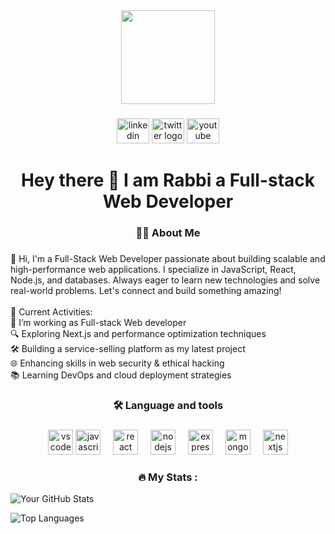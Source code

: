 <div align="center">
  <img height="150" src="https://i.ibb.co.com/HT6H7jtQ/52860452-6dd0-409c-8180-2616393ea158.jpg"  />
</div>

###


<div align="center">
  <img src="https://raw.githubusercontent.com/maurodesouza/profile-readme-generator/master/src/assets/icons/social/linkedin/default.svg" width="52" height="40" alt="linkedin logo"  />
  <img src="https://raw.githubusercontent.com/maurodesouza/profile-readme-generator/master/src/assets/icons/social/twitter/default.svg" width="52" height="40" alt="twitter logo"  />
  <img src="https://raw.githubusercontent.com/maurodesouza/profile-readme-generator/master/src/assets/icons/social/youtube/default.svg" width="52" height="40" alt="youtube logo"  />
</div>



###

<h1 align="center">Hey there 👋 I am Rabbi a Full-stack Web Developer</h1>

###

<h3 align="center">👩‍💻  About Me</h3>

###

<p align="left">👋 Hi, I'm a Full-Stack Web Developer passionate about building scalable and high-performance web applications. I specialize in JavaScript, React, Node.js, and databases. Always eager to learn new technologies and solve real-world problems. Let's connect and build something amazing! <br><br>🚀 Current Activities:<br> 🔭 I’m working as Full-stack Web developer<br> 🔍 Exploring Next.js and performance optimization techniques<br> 🛠️ Building a service-selling platform as my latest project<br>🌐 Enhancing skills in web security & ethical hacking<br>📚 Learning DevOps and cloud deployment strategies
</p>

###

<h3 align="center">🛠 Language and tools</h3>

###

<div align="center">
  <img src="https://cdn.jsdelivr.net/gh/devicons/devicon/icons/vscode/vscode-original.svg" height="40" alt="vscode logo"  />
  <img src="https://cdn.jsdelivr.net/gh/devicons/devicon/icons/javascript/javascript-original.svg" height="40" alt="javascript logo"  />
  <img width="12" />
  <img src="https://cdn.jsdelivr.net/gh/devicons/devicon/icons/react/react-original.svg" height="40" alt="react logo"  />
  <img width="12" />
  <img src="https://cdn.jsdelivr.net/gh/devicons/devicon/icons/nodejs/nodejs-original.svg" height="40" alt="nodejs logo"  />
  <img width="12" />
  <img src="https://skillicons.dev/icons?i=express" height="40" alt="express logo"  />
  <img width="12" />
  <img src="https://skillicons.dev/icons?i=mongodb" height="40" alt="mongodb logo"  />
  <img width="12" />
  <img src="https://cdn.jsdelivr.net/gh/devicons/devicon/icons/nextjs/nextjs-original.svg" height="40" alt="nextjs logo"  />
</div>


###

<h3 align="center">🔥   My Stats :</h3>  

![Your GitHub Stats](https://github-readme-stats.vercel.app/api?username=Md-Rabbi-Sarkar&show_icons=true&theme=radical)  

![Top Languages](https://github-readme-stats.vercel.app/api/top-langs/?username=Md-Rabbi-Sarkar&layout=compact&theme=radical)


###
